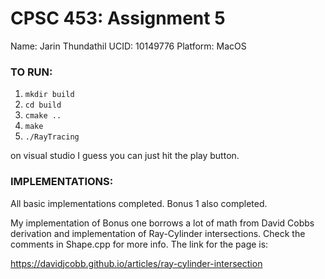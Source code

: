 # CPSC 453: Assignment 5

Name: Jarin Thundathil
UCID: 10149776
Platform: MacOS 

### TO RUN:
1. ```mkdir build```
2. ```cd build```
3. ```cmake ..```
4. ```make```
5. ```./RayTracing```

on visual studio I guess you can just hit the play button. 

### IMPLEMENTATIONS:
All basic implementations completed. Bonus 1 also completed.

My implementation of Bonus one borrows a lot of math from David Cobbs derivation and implementation
of Ray-Cylinder intersections. Check the comments in Shape.cpp for more info. The link for the page is:

https://davidjcobb.github.io/articles/ray-cylinder-intersection 
